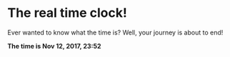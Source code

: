 # The real time clock!

Ever wanted to know what the time is? Well, your journey is about to end!

**The time is Nov 12, 2017, 23:52**